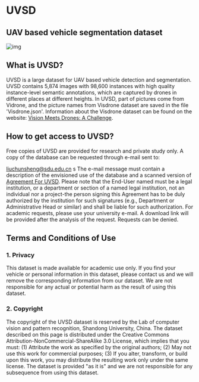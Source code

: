 # **UVSD**

## **UAV based vehicle segmentation dataset**

![img](https://github.com/liuchunsense/UVSD/blob/master/UVSD_example.png)

## What is UVSD?

UVSD is a large dataset for UAV based vehicle detection and segmentation. UVSD contains 5,874 images with 98,600 instances with high quality instance-level semantic annotations, which are captured by drones in different places at different heights. In UVSD, part of pictures come from Vidrone, and the picture names from Visdrone dataset are saved in the file 'Visdrone.json'. Information about the Visdrone dataset can be found on the website: [Vision Meets Drones: A Challenge](http://www.aiskyeye.com/).

## How to get access to UVSD?

Free copies of UVSD are provided for research and private study only.
A copy of the database can be requested through e-mail sent to:

[liuchunsheng@sdu.edu.cn](mailto:liuchunsheng@sdu.edu.cn)
s
The e-mail message must contain a description of the envisioned use of the database and a scanned version of [Agreement For UVSD](AgreementForUVSD.pdf). Please note that the End-User named must be a legal institution, or a department or section of a named legal institution, not an individual nor a project-the person signing this Agreement has to be duly authorized by the institution for such signatures (e.g., Department or Administrative Head or similar) and shall be liable for such authorization. For academic requests, please use your university e-mail. A download link will be provided after the analysis of the request. Requests can be denied.

## Terms and Conditions of Use

### 1. Privacy

This dataset is made available for academic use only. If you find your vehicle or personal information in this dataset, please contact us and we will remove the corresponding information from our dataset. We are not responsible for any actual or potential harm as the result of using this dataset.

### 2. Copyright

The copyright of the UVSD dataset is reserved by the Lab of computer vision and pattern recognition, Shandong University, China. The dataset described on this page is distributed under the Creative Commons Attribution-NonCommercial-ShareAlike 3.0 License, which implies that you must: 
(1) Attribute the work as specified by the original authors;
(2) May not use this work for commercial purposes;
(3) If you alter, transform, or build upon this work, you may distribute the resulting work only under the same license. 
The dataset is provided "as it is" and we are not responsible for any subsequence from using this dataset.
